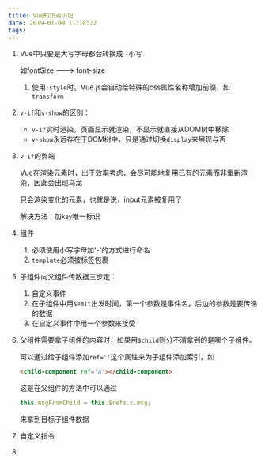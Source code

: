 ```yaml
---
title: Vue知识点小记
date: 2019-01-09 11:18:22
tags:
---
```


1. Vue中只要是大写字母都会转换成    `-`小写

   如fontSize ---> font-size

   1. 使用`:style`时。Vue.js会自动给特殊的css属性名称增加前缀，如`transform`

2. `v-if`和`v-show`的区别：

   - `v-if`实时渲染，页面显示就渲染，不显示就直接从DOM树中移除
   - `v-show`永远存在于DOM树中，只是通过切换`display`来展现与否

3. `v-if`的弊端

   Vue在渲染元素时，出于效率考虑，会尽可能地复用已有的元素而非重新渲染，因此会出现乌龙

   只会渲染变化的元素，也就是说，input元素被复用了

   解决方法：加`key`唯一标识

4. 组件

   1. 必须使用小写字母加'-'的方式进行命名
   2. `template`必须被标签包裹

5. 子组件向父组件传数据三步走：

   1. 自定义事件
   2. 在子组件中用`$emit`出发时间，第一个参数是事件名，后边的参数是要传递的数据
   3. 在自定义事件中用一个参数来接受

6. 父组件需要拿子组件的内容时，如果用`$child`则分不清拿到的是哪个子组件。

   可以通过给子组件添加`ref=''`这个属性来为子组件添加索引。如

   ```html
   <child-component ref='a'></child-component>
   ```

   这是在父组件的方法中可以通过

   ```js
   this.msgFromChild = this.$refs.c.msg;
   ```

   来拿到目标子组件数据

7. 自定义指令

8. 